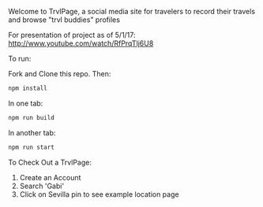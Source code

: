 Welcome to TrvlPage, a social media site for travelers to record their travels and browse "trvl buddies" profiles

For presentation of project as of 5/1/17: http://www.youtube.com/watch/RfPrqTlj6U8

To run: 

Fork and Clone this repo.
Then:
```bash
npm install
```
In one tab: 
```bash
npm run build
```

In another tab: 
```bash
npm run start
```

To Check Out a TrvlPage: 
1. Create an Account 
2. Search 'Gabi'
3. Click on Sevilla pin to see example location page


